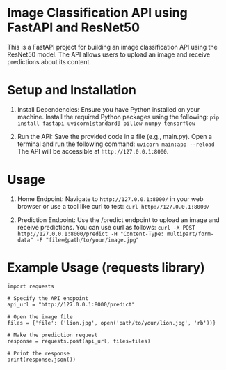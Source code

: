 # Image Classification API using FastAPI and ResNet50
This is a FastAPI project for building an image classification API using the ResNet50 model. The API allows users to upload an image and receive predictions about its content.

# Setup and Installation
1. Install Dependencies:
Ensure you have Python installed on your machine. Install the required Python packages using the following:
`pip install fastapi uvicorn[standard] pillow numpy tensorflow`

3. Run the API:
Save the provided code in a file (e.g., main.py). Open a terminal and run the following command:
`uvicorn main:app --reload`
The API will be accessible at `http://127.0.0.1:8000`.

# Usage 
1. Home Endpoint:
Navigate to `http://127.0.0.1:8000/` in your web browser or use a tool like curl to test:
`curl http://127.0.0.1:8000/`

2. Prediction Endpoint:
Use the /predict endpoint to upload an image and receive predictions. You can use curl as follows:
`curl -X POST http://127.0.0.1:8000/predict -H "Content-Type: multipart/form-data" -F "file=@path/to/your/image.jpg"`

# Example Usage (requests library)

```
import requests

# Specify the API endpoint
api_url = "http://127.0.0.1:8000/predict"

# Open the image file
files = {'file': ('lion.jpg', open('path/to/your/lion.jpg', 'rb'))}

# Make the prediction request
response = requests.post(api_url, files=files)

# Print the response
print(response.json())
```


 
